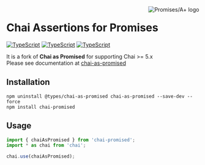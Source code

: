 <a href="http://promisesaplus.com/">
    <img src="https://promises-aplus.github.io/promises-spec/assets/logo-small.png"
         align="right" valign="top" alt="Promises/A+ logo" />
</a>

# Chai Assertions for Promises

[![TypeScript](https://img.shields.io/npm/v/chai?label=chai)](https://www.npmjs.com/package/chai)
[![TypeScript](https://img.shields.io/npm/v/typescript?label=typescript)](https://www.npmjs.com/package/typescript)
[![TypeScript](https://img.shields.io/npm/v/rollup?label=rollup)](https://www.npmjs.com/package/rollup)

It is a fork of **Chai as Promised** for supporting Chai >= 5.x  
Please see documentation at [chai-as-promised](https://www.chaijs.com/plugins/chai-as-promised/)  

## Installation

`npm uninstall @types/chai-as-promised chai-as-promised --save-dev --force`  
`npm install chai-promised`  

## Usage

``` javascript
import { chaiAsPromised } from 'chai-promised';
import * as chai from 'chai';

chai.use(chaiAsPromised);
```
